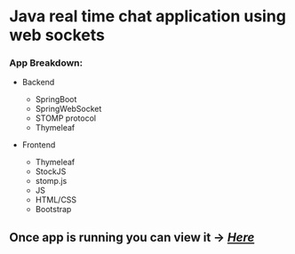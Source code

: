 # Java real time chat application using web sockets

### App Breakdown:
- Backend
  - SpringBoot
  - SpringWebSocket
  - STOMP protocol
  - Thymeleaf

- Frontend
  - Thymeleaf
  - StockJS
  - stomp.js
  - JS
  - HTML/CSS
  - Bootstrap

## Once app is running you can view it -> ***[Here](http://localhost:8080/chat)***
